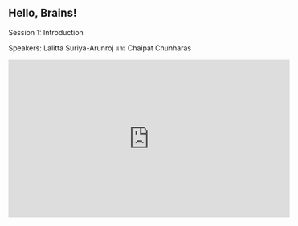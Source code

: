 Hello, Brains!
---
Session 1: Introduction

Speakers: Lalitta Suriya-Arunroj และ Chaipat Chunharas

<iframe width="560" height="315" src="https://www.youtube.com/embed/kk3OFeGYAzA" title="YouTube video player" frameborder="0" allow="accelerometer; autoplay; clipboard-write; encrypted-media; gyroscope; picture-in-picture; web-share" allowfullscreen></iframe>